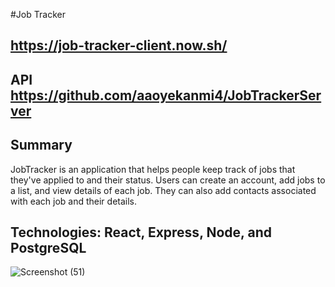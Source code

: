 #Job Tracker
## https://job-tracker-client.now.sh/
## API https://github.com/aaoyekanmi4/JobTrackerServer 

## Summary
JobTracker is an application that helps people keep track of jobs that they've applied to and their status. Users can create an account, add jobs to a list, and view details of each job. They can also add contacts associated with each job and their details.

## Technologies: React, Express, Node, and PostgreSQL


![Screenshot (51)](https://user-images.githubusercontent.com/20236590/75892778-82bdbf00-5df7-11ea-96b7-23be3bf36279.png)

